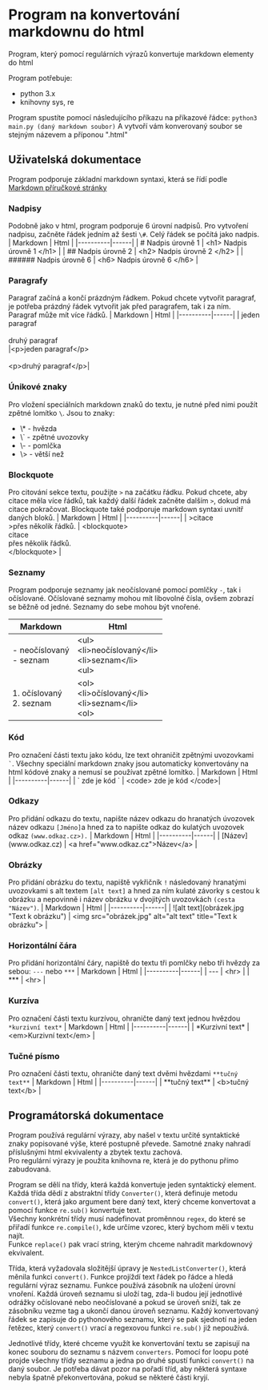 Program na konvertování markdownu do html
===
Program, který pomocí regulárních výrazů konvertuje markdown elementy do html

Program potřebuje:
- python 3.x
- knihovny sys, re

Program spustíte pomocí následujícího příkazu na příkazové řádce:
`python3 main.py (daný markdown soubor)`
A vytvoří vám konverovaný soubor se stejným názevem a příponou ".html"

Uživatelská dokumentace
---
Program podporuje základní markdown syntaxi, která se řídí podle [Markdown příručkové stránky](https://www.markdownguide.org/)

### Nadpisy
Podobně jako v html, program podporuje 6 úrovní nadpisů. Pro vytvoření nadpisu, začněte řádek jedním až šesti `\#`. Celý řádek se počítá jako nadpis.
| Markdown | Html | 
|----------|------|
| \# Nadpis úrovně 1 | \<h1\> Nadpis úrovně 1 \</h1\> |
| \#\# Nadpis úrovně 2 | \<h2\> Nadpis úrovně 2 \</h2\> |
| \#\#\#\#\#\# Nadpis úrovně 6 | \<h6\> Nadpis úrovně 6 \</h6\> |

### Paragrafy
Paragraf začíná a končí prázdným řádkem. Pokud chcete vytvořit paragraf, je potřeba prázdný řádek vytvořit jak před paragrafem, tak i za ním. Paragraf může mít více řádků.
| Markdown | Html | 
|----------|------|
| jeden paragraf<br><br>druhý paragraf<br> |\<p\>jeden paragraf\</p\><br><br> \<p\>druhý paragraf\</p\>|

### Únikové znaky
Pro vložení speciálních markdown znaků do textu, je nutné před nimi použít zpětné lomítko `\`.
Jsou to znaky:
- \\* - hvězda
- \\` - zpětné uvozovky
- \\- - pomlčka
- \\> - větší než

### Blockquote
Pro citování sekce textu, použijte `>` na začátku řádku. Pokud chcete, aby citace měla více řádků, tak každý další řádek začněte dalším `>`, dokud má citace pokračovat. 
Blockquote také podporuje markdown syntaxi uvnitř daných bloků.
| Markdown | Html | 
|----------|------|
| \>citace<br>\>přes několik řádků. | \<blockquote\><br> citace<br>přes několik řádků.<br> \</blockquote\> |
### Seznamy
Program podporuje seznamy jak neočíslované pomocí pomlčky `-`, tak i očíslované. Očíslované seznamy mohou mít libovolné čísla, ovšem zobrazí se běžně od jedné.
Seznamy do sebe mohou být vnořené.

| Markdown | Html | 
|----------|------|
| \- neočíslovaný <br>\- seznam | \<ul\><br> \<li\>neočíslovaný\</li\><br>\<li\>seznam\</li\><br>\<ul\>|
| 1. očíslovaný <br>2. seznam | \<ol\><br> \<li\>očíslovaný\</li\><br>\<li\>seznam\</li\><br>\<ol\>|

### Kód
Pro označení části textu jako kódu, lze text ohraničit zpětnými uvozovkami `` ` ``. Všechny speciální markdown znaky jsou automaticky konvertovány na html kódové znaky a nemusí se používat zpětné lomítko.
| Markdown | Html | 
|----------|------|
| \` zde je kód \` | \<code\> zde je kód \</code\>|

### Odkazy
Pro přidání odkazu do textu, napište název odkazu do hranatých úvozovek název odkazu `[Jméno]`a hned za to napište odkaz do kulatých uvozovek odkaz `(www.odkaz.cz>).`
| Markdown | Html | 
|----------|------|
| \[Název\]\(www<span>.odkaz&period;cz</span>\) | \<a href="www<span>.odkaz&period;cz</span>"\>Název\</a\> |

### Obrázky
Pro přidání obrázku do textu, napiště vykřičník `!` následovaný hranatými uvozovkami s alt textem `[alt text]` a hned za ním kulaté závorky s cestou k obrázku a nepovinně i název obrázku v dvojitých uvozovkách `(cesta "Název")`.
| Markdown | Html | 
|----------|------|
| !\[alt text\]\(obrázek.jpg "Text k obrázku"\) | \<img src="obrázek.jpg" alt="alt text" title="Text k obrázku"\> |

### Horizontální čára
Pro přidání horizontální čáry, napiště do textu tři pomlčky nebo tři hvězdy za sebou: `---` nebo `***`
| Markdown | Html | 
|----------|------|
| \-\-\- | \<hr\> |
| \*\*\* | \<hr\> | 

### Kurzíva
Pro označení části textu kurzívou, ohraničte daný text jednou hvězdou `*kurzivní text*`
| Markdown | Html | 
|----------|------|
| \*Kurzivní text\*  | \<em\>Kurzivní text\</em\>  |

### Tučné písmo
Pro označení části textu, ohraničte daný text dvěmi hvězdami `**tučný text**`
| Markdown | Html | 
|----------|------|
| \*\*tučný text\*\*  | \<b\>tučný text\</b\>  |

Programátorská dokumentace
---
Program používá regulární výrazy, aby našel v textu určité syntaktické znaky popisované výše, které postupně převede.
Samotné znaky nahradí příslušnými html ekvivalenty a zbytek textu zachová.  
Pro regulární výrazy je použita knihovna re, která je do pythonu přímo zabudovaná. 

Program se dělí na třídy, která každá konvertuje jeden syntaktický element. 
Každá třída dědí z abstraktní třídy `Converter()`, která definuje metodu `convert()`, která jako argument bere daný text, který chceme konvertovat a pomocí funkce `re.sub()` konvertuje text.  
Všechny konkrétní třídy musí nadefinovat proměnnou `regex`, do které se přiřadí funkce `re.compile()`, kde určíme vzorec, který bychom měli v textu najít.  
Funkce `replace()` pak vrací string, kterým chceme nahradit markdownový ekvivalent.

Třída, která vyžadovala složitější úpravy je `NestedListConverter()`, která měnila funkci `convert()`. Funkce projíždí text řádek po řádce a hledá regulární výraz seznamu.
Funkce používá zásobník na uložení úrovní vnoření.
Každá úroveň seznamu si uloží tag, zda-li budou její jednotlivé odrážky očíslované nebo neočíslované a pokud se úroveň sníží, tak ze zásobníku vezme tag a ukončí danou úroveň seznamu.
Každý konvertovaný řádek se zapisuje do pythonového seznamu, který se pak sjednotí na jeden řetězec, který `convert()` vrací a regexovou funkci `re.sub()` již nepoužívá.

Jednotlivé třídy, které chceme využít ke konvertování textu se zapisují na konec souboru do seznamu s názvem `converters`.
Pomocí for loopu poté projde všechny třídy seznamu a jedna po druhé spustí funkci `convert()` na daný soubor. Je potřeba dávat pozor na pořadí tříd, aby některá syntaxe nebyla špatně překonvertována, pokud se některé části kryjí.